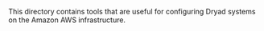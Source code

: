 This directory contains tools that are useful for configuring Dryad systems on the Amazon AWS infrastructure.

